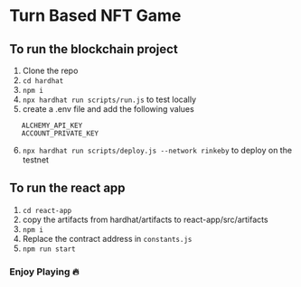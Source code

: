 # Turn Based NFT Game

## To run the blockchain project

1. Clone the repo
2. `cd hardhat`
3. `npm i`
4. `npx hardhat run scripts/run.js` to test locally
5. create a .env file and add the following values

```
   ALCHEMY_API_KEY
   ACCOUNT_PRIVATE_KEY
```

6. `npx hardhat run scripts/deploy.js --network rinkeby` to deploy on the testnet

## To run the react app

1. `cd react-app`
2. copy the artifacts from hardhat/artifacts to react-app/src/artifacts
3. `npm i`
4. Replace the contract address in `constants.js`
5. `npm run start`

### Enjoy Playing 🔥
